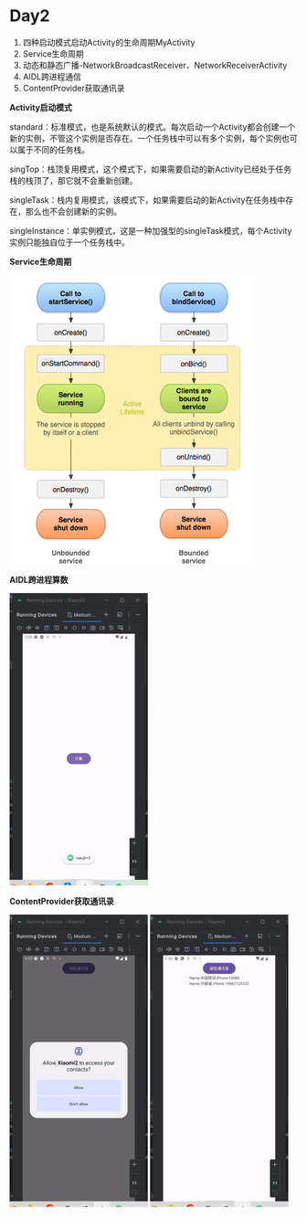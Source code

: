 # Day2

1. 四种启动模式启动Activity的生命周期MyActivity
2. Service生命周期
3. 动态和静态广播-NetworkBroadcastReceiver、NetworkReceiverActivity
4. AIDL跨进程通信
5. ContentProvider获取通讯录

**Activity启动模式**

standard：标准模式，也是系统默认的模式。每次启动一个Activity都会创建一个新的实例，不管这个实例是否存在。一个任务栈中可以有多个实例，每个实例也可以属于不同的任务栈。

singTop：栈顶复用模式，这个模式下，如果需要启动的新Activity已经处于任务栈的栈顶了，那它就不会重新创建。

singleTask：栈内复用模式，该模式下，如果需要启动的新Activity在任务栈中存在，那么也不会创建新的实例。

singleInstance：单实例模式，这是一种加强型的singleTask模式，每个Activity实例只能独自位于一个任务栈中。



**Service生命周期**

<img src="./images/Day2/20180703002615794.png" alt="Service生命周期"  />



**AIDL跨进程算数**

<img src="./images/Day2/Screenshot_20240602220104.png" alt="AIDL跨进程算数" style="zoom:50%;" />



**ContentProvider获取通讯录**

<img src="./images/Day2/Screenshot_20240602211747.png" alt="ContentProvider获取通讯录" style="zoom:50%;" />

<img src="./images/Day2/Screenshot_20240602213632.png" alt="ContentProvider获取通讯录" style="zoom:50%;" />





